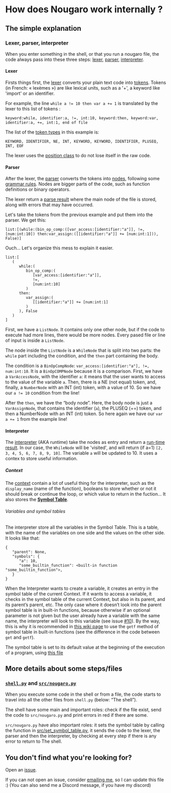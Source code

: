 # How does Nougaro work internally ?

## The simple explanation

### Lexer, parser, interpreter

 When you enter something in the shell, or that you run a nougaro file, the code always pass into these three steps: [lexer](#lexer), [parser](#parser), [interpreter](#interpreter).

#### Lexer

 Firsts things first, the [lexer](src/lexer/lexer.py) converts your plain text code into [tokens](src/lexer/token.py). Tokens (in French: «&nbsp;lexèmes&nbsp;») are like lexical units, such as a '+', a keyword like 'import' or an identifier.

 For example, the line `while a != 10 then var a += 1` is translated by the lexer to this list of tokens :

    keyword:while, identifier:a, !=, int:10, keyword:then, keyword:var, identifier:a, +=, int:1, end of file

 The list of the [token types](src/lexer/token_types.py) in this example is:

    KEYWORD, IDENTIFIER, NE, INT, KEYWORD, KEYWORD, IDENTIFIER, PLUSEQ, INT, EOF

 The lexer uses the [position class](src/lexer/position.py) to do not lose itself in the raw code.

#### Parser

 After the lexer, the [parser](src/parser/parser.py) converts the tokens into [nodes](src/parser/nodes.py), following some [grammar rules](src/parser/grammar.txt). Nodes are bigger parts of the code, such as function definitions or binary operators.

 The lexer return a [parse result](src/parser/parse_result.py) where the main node of the file is stored, along with errors that may have occurred.

 Let's take the tokens from the previous example and put them into the parser. We get this:

    list:[(while:(bin_op_comp:([var_access:[identifier:"a"]], !=, [num:int:10]) then:var_assign:([[identifier:"a"]] += [num:int:1])), False)]

 Ouch... Let's organize this mess to explain it easier.

    list:[
       (
          while:(
             bin_op_comp:(
                [var_access:[identifier:"a"]],
                !=,
                [num:int:10]
             )
          then:
             var_assign:(
                [[identifier:"a"]] += [num:int:1]
             )
          ), False
       )
    ]

 First, we have a `ListNode`. It contains only one other node, but if the code to execute had more lines, there would be more nodes. Every pased file or line of input is inside a `ListNode`.

 The node inside the `ListNode` is a `WhileNode` that is split into two parts: the `while` part including the condition, and the `then` part containing the body.

 The condition is a `BinOpCompNode`: `var_access:[identifier:"a"], !=, num:int:10`. It is a `BinOpCOMPNode` because it is a comparison. First, we have a `VarAccessNode`, with the identifier `a`: it means that the user wants to access to the value of the variable `a`. Then, there is a NE (not equal) token, and, finally, a `NumberNode` with an INT (int) token, with a value of 10. So we have our `a != 10` condition from the line!

 After the `then`, we have the “body node”. Here, the body node is just a `VarAssignNode`, that contains the identifier (`a`), the PLUSEQ (+=) token, and then a NumberNode with an INT (int) token. So here again we have our `var a += 1` from the example line!

#### Interpreter

 The [interpreter](src/runtime/interpreter.py) (AKA runtime) take the nodes as entry and return a [run-time result](src/runtime/runtime_result.py). In our case, the `WhileNode` will be 'visited', and will return (if a=1) `[2, 3, 4, 5, 6, 7, 8, 9, 10]`. The variable `a` will be updated to 10. It uses a contex to store useful information.

##### Context

 The [context](src/runtime/context.py) contain a lot of useful thing for the interpreter, such as the `display_name` (name of the function), booleans to store whether or not it should break or continue the loop, or which value to return in the fuction… It also stores the [**Symbol Table**](src/runtime/symbol_table.py).

###### Variables and symbol tables

 The interpreter store all the variables in the Symbol Table. This is a table, with the name of the variables on one side and the values on the other side. It looks like that:

    {
       "parent": None,
       "symbols": {
          "a": 10,
          "some_builtin_function": <built-in function "some_builtin_function">,
       }
    }

When the Interpreter wants to create a variable, it creates an entry in the symbol table of the current Context. If it wants to access a variable, it checks in the symbol table of the current Context, but also in its parent, and its parent’s parent, etc. The only case where it doesn’t look into the parent symbol table is in built-in functions, because otherwise if an optional parameter is not given but the user already have a variable with the same name, the interpreter will look to this variable (see issue [#10](https://github.com/jd-develop/nougaro/issues/10)). By the way, this is why it is recommended in [this wiki page](https://github.com/jd-develop/nougaro/wiki/Write-libs#get-arguments) to use the `getf` method of symbol table in built-in functions (see the difference in the code between `get` and `getf`).

The symbol table is set to its default value at the beginning of the execution of a program, using [this file](src/runtime/set_symbol_table.py)

## More details about some steps/files

### [`shell.py`](shell.py) and [`src/nougaro.py`](src/nougaro.py)

 When you execute some code in the shell or from a file, the code starts to travel into all the other files from `shell.py` (below: “The shell”).

 The shell have some main and important roles: check if the file exist, send the code to `src/nougaro.py` and print errors in red if there are some.

 `src/nougaro.py` have also important roles: it sets the symbol table by calling the function in [src/set_symbol_table.py](src/runtime/set_symbol_table.py), it sends the code to the lexer, the parser and then the interpreter, by checking at every step if there is any error to return to The shell.

## You don't find what you're looking for?

 Open an [issue](https://github.com/jd-develop/nougaro/issues/new/choose).

 If you can not open an issue, consider [emailing me](mailto://jd-dev@laposte.net), so I can update this file :) (You can also send me a Discord message, if you have my discord)
